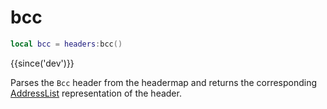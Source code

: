 # bcc

```lua
local bcc = headers:bcc()
```

{{since('dev')}}

Parses the `Bcc` header from the headermap and returns the corresponding
[AddressList](index.md#addresslist) representation of the header.


